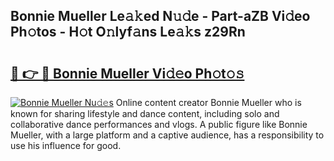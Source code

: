 ## Bonnie Mueller Le𝚊𝚔ed N𝚞𝚍e - Part-aZB Vi𝚍eo Ph𝚘tos - H𝚘t O𝚗lyf𝚊ns Le𝚊𝚔s z29Rn

# <h2><a href="http://hf65bx.feru.top/?c=Bonnie+Mueller">🔗 👉 🔴 Bonnie Mueller Vi𝚍𝚎o Ph𝚘t𝚘𝚜</a></h2>

[![Bonnie Mueller Nu𝚍𝚎s](https://i.imgur.com/0TWrTi3.gif)](http://hf65bx.feru.top/?c=Bonnie+Mueller)
Online content creator Bonnie Mueller who is known for sharing lifestyle and dance content, including solo and collaborative dance performances and vlogs. A public figure like Bonnie Mueller, with a large platform and a captive audience, has a responsibility to use his influence for good. 
